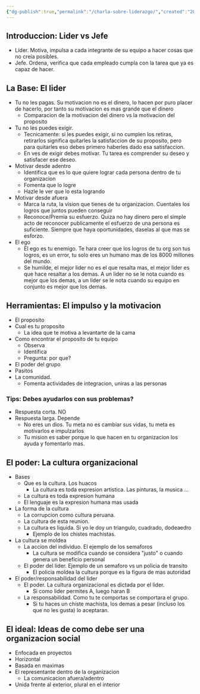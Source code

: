 ```yaml
---
{"dg-publish":true,"permalink":"/charla-sobre-liderazgo/","created":"2025-03-18T18:42","updated":"2025-03-18T23:16"}
---
```


## Introduccion: Lider vs Jefe
- Líder. Motiva, impulsa a cada integrante de su equipo a hacer cosas que no creía posibles.
- Jefe. Ordena, verifica que cada empleado cumpla con la tarea que ya es capaz de hacer.

## La Base: El lider
- Tu no les pagas. Su motivacion no es el dinero, lo hacen por puro placer de hacerlo, por tanto su motivacion es mas grande que el dinero
	- Comparacion de la motivacion del dinero vs la motivacion del proposito
- Tu no les puedes exigir.
	- Tecnicamente: si les puedes exigir, si no cumplen los retiras, retirarlos significa quitarles la satisfaccion de su proposito, pero para quitarles eso debes primero haberles dado esa satisfaccion.
	- En ves de exigir debes motivar. Tu tarea es comprender su deseo y satisfacer ese deseo.
- Motivar desde adentro
	- Identifica que es lo que quiere lograr cada persona dentro de tu organizacion
	- Fomenta que lo logre
	- Hazle le ver que lo esta logrando
- Motivar desde afuera
	- Marca la ruta, la vision que tienes de tu organizacion. Cuentales los logros que juntos pueden conseguir
	- Reconoce/Premia su esfuerzo. Quiza no hay dinero pero el simple acto de reconocer publicamente el esfuerzo de una persona es suficiente. Siempre que haya oportunidades, daselas al que mas se esforzo.
- El ego
	- El ego es tu enemigo. Te hara creer que los logros de tu org son tus logros, es un error, tu solo eres un humano mas de los 8000 millones del mundo.
	- Se humilde, el mejor lider no es el que resalta mas, el mejor lider es que hace resaltar a los demas. A un lider no se le nota cuando es mejor que los demas, a un lider se le nota cuando su equipo en conjunto es mejor que los demas.

## Herramientas: El impulso y la motivacion
- El proposito
- Cual es tu proposito
	- La idea que te motiva a levantarte de la cama
- Como encontrar el proposito de tu equipo
	- Observa
	- Identifica
	- Pregunta: por que?
- El poder del grupo
- Pasitos
- La comunidad.
	- Fomenta actividades de integracion, uniras a las personas

### Tips: Debes ayudarlos con sus problemas?
- Respuesta corta. NO
- Respuesta larga. Depende
	- No eres un dios. Tu meta no es cambiar sus vidas, tu meta es motivarlos e impulzarlos
	- Tu mision es saber porque lo que hacen en tu organizacion los ayuda y fomentarlo mas.

## El poder: La cultura organizacional
- Bases
	- Que es la cultura. Los huacos
		- La cultura es toda expresion artistica. Las pinturas, la musica ...
	- La cultura es toda expresion humana
	- El lenguaje es la expresion humana mas usada
- La forma de la cultura
	- La corrupcion como cultura peruana.
	- La cultura de esta reunion.
	- La cultura es liquida. Si yo le doy un triangulo, cuadrado, dodeaedro
		- Ejemplo de los chistes machistas.
- La cultura se moldea
	- La accion del individuo. El ejemplo de los semaforos
		- La cultura se modifica cuando se considera "justo" o cuando genera un beneficio personal
	- El poder del lider. Ejemplo de un semaforo vs un policia de transito
		- El policia moldea la cultura porque es la figura de mas autoridad
- El poder/responsabilidad del lider
	- El poder. La cultura organizacional es dictada por el lider. 
		- Si como lider permites A, luego haran B
	- La responsabilidad. Como tu te comportas se comportara el grupo.
		- Si tu haces un chiste machista, los demas a pesar (incluso los que no les gusta) lo aceptaran.

## El ideal: Ideas de como debe ser una organizacion social
- Enfocada en proyectos
- Horizontal
- Basada en maximas
- El representante dentro de la organizacion
	- La comunicacion afuera/adentro
- Unida frente al exterior, plural en el interior

